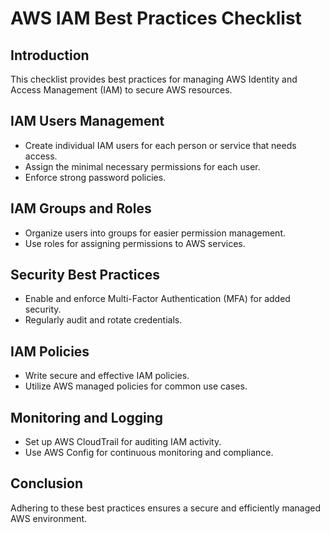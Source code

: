 # AWS IAM Best Practices Checklist

## Introduction
This checklist provides best practices for managing AWS Identity and Access Management (IAM) to secure AWS resources.

## IAM Users Management
- Create individual IAM users for each person or service that needs access.
- Assign the minimal necessary permissions for each user.
- Enforce strong password policies.

## IAM Groups and Roles
- Organize users into groups for easier permission management.
- Use roles for assigning permissions to AWS services.

## Security Best Practices
- Enable and enforce Multi-Factor Authentication (MFA) for added security.
- Regularly audit and rotate credentials.

## IAM Policies
- Write secure and effective IAM policies.
- Utilize AWS managed policies for common use cases.

## Monitoring and Logging
- Set up AWS CloudTrail for auditing IAM activity.
- Use AWS Config for continuous monitoring and compliance.

## Conclusion
Adhering to these best practices ensures a secure and efficiently managed AWS environment.
